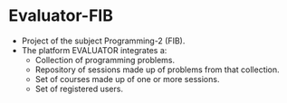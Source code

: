 # Evaluator-FIB

- Project of the subject Programming-2 (FIB).
- The platform EVALUATOR integrates a:
  - Collection of programming problems.
  - Repository of sessions made up of problems from that collection.
  - Set of courses made up of one or more sessions.
  - Set of registered users.
